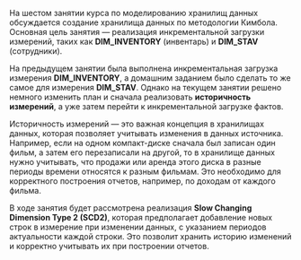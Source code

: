 На шестом занятии курса по моделированию хранилищ данных обсуждается создание хранилища данных по методологии Кимбола. Основная цель занятия — реализация инкрементальной загрузки измерений, таких как **DIM_INVENTORY** (инвентарь) и **DIM_STAV** (сотрудники). 

На предыдущем занятии была выполнена инкрементальная загрузка измерения **DIM_INVENTORY**, а домашним заданием было сделать то же самое для измерения **DIM_STAV**. Однако на текущем занятии решено немного изменить план и сначала реализовать **историчность измерений**, а уже затем перейти к инкрементальной загрузке фактов.

Историчность измерений — это важная концепция в хранилищах данных, которая позволяет учитывать изменения в данных источника. Например, если на одном компакт-диске сначала был записан один фильм, а затем его перезаписали на другой, то в хранилище данных нужно учитывать, что продажи или аренда этого диска в разные периоды времени относятся к разным фильмам. Это необходимо для корректного построения отчетов, например, по доходам от каждого фильма.

В ходе занятия будет рассмотрена реализация **Slow Changing Dimension Type 2 (SCD2)**, которая предполагает добавление новых строк в измерение при изменении данных, с указанием периодов актуальности каждой строки. Это позволит хранить историю изменений и корректно учитывать их при построении отчетов.